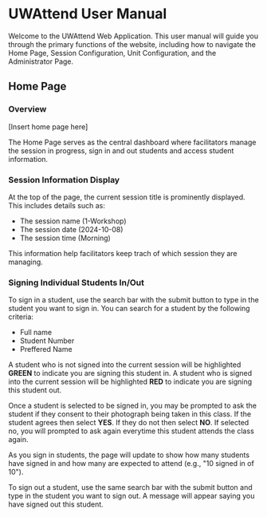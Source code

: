# UWAttend User Manual

Welcome to the UWAttend Web Application. This user manual will guide you through the primary functions of the website, including how to navigate the Home Page, Session Configuration, Unit Configuration, and the Administrator Page.

## Home Page
### Overview

[Insert home page here]

The Home Page serves as the central dashboard where facilitators manage the session in progress, sign in and out students and access student information.

### Session Information Display

At the top of the page, the current session title is prominently displayed. This includes details such as:

- The session name (1-Workshop)
- The session date (2024-10-08)
- The session time (Morning)

This information help facilitators keep trach of which session they are managing.

### Signing Individual Students In/Out

To sign in a student, use the search bar with the submit button to type in the student you want to sign in. You can search for a student by the following criteria:

- Full name
- Student Number
- Preffered Name

A student who is not signed into the current session will be highlighted **GREEN** to indicate you are signing this student in. A student who is signed into the current session will be highlighted **RED** to indicate you are signing this student out.

Once a student is selected to be signed in, you may be prompted to ask the student if they consent to their photograph being taken in this class. If the student agrees then select **YES**. If they do not then select **NO**. If selected no, you will prompted to ask again everytime this student attends the class again.

As you sign in students, the page will update to show how many students have signed in and how many are expected to attend (e.g., "10 signed in of 10").

To sign out a student, use the same search bar with the submit button and type in the student you want to sign out. A message will appear saying you have signed out this student. 


